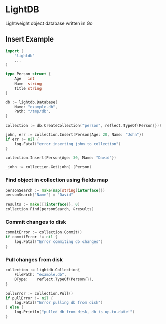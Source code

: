 # LightDB
Lightweight object database written in Go

## Insert Example
```go
import (
    "lightdb"
    ...
)

type Person struct {
    Age   int
    Name  string
    Title string
}

db := lightdb.Database{
    Name: "example-db",
    Path: "/tmp/db",
}

collection := db.CreateCollection("person", reflect.TypeOf(Person{}))

john, err := collection.Insert(Person{Age: 20, Name: "John"})
if err != nil {
    log.Fatal("error inserting john to collection")
}

collection.Insert(Person{Age: 30, Name: "David"})

_john := collection.Get(john).(Person)

```

### Find object in collection using fields map
```go
personSearch := make(map[string]interface{})
personSearch["Name"] = "David"

results := make([]interface{}, 0)
collection.Find(personSearch, &results)

```

### Commit changes to disk
```go
commitError := collection.Commit()
if commitError != nil {
    log.Fatal("Error commiting db changes")
}
```

### Pull changes from disk
```go
collection := lightdb.Collection{
	FilePath: "example.db",
	DType:    reflect.TypeOf(Person{}),
}

pullError := collection.Pull()
if pullError != nil {
	log.Fatal("Error pulling db from disk")
} else {
	log.Println("pulled db from disk, db is up-to-date!")	
} 
```
